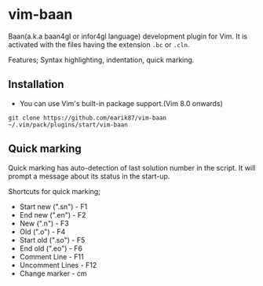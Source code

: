 # vim-baan
 
Baan(a.k.a baan4gl or infor4gl language) development plugin for Vim. It is activated with the files having the extension `.bc` or `.cln`.

Features; Syntax highlighting, indentation, quick marking.

## Installation

- You can use Vim's built-in package support.(Vim 8.0 onwards)

`git clone https://github.com/earik87/vim-baan ~/.vim/pack/plugins/start/vim-baan`

## Quick marking

Quick marking has auto-detection of last solution number in the script. It will prompt a message about its status in the start-up. 

Shortcuts for quick marking;
- Start new (".sn") - F1
- End new (".en") - F2
- New (".n") - F3
- Old (".o") - F4
- Start old (".so") - F5
- End old (".eo") - F6
- Comment Line - F11
- Uncomment Lines - F12
- Change marker - cm
